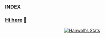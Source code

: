 ### INDEX

### <a href="https://hanwall.github.io/" target="_blank">Hi here</a> 👋
<p align="center">
  <a href="https://github.com/hanwall" class="rich-diff-level-one">
    <img src="https://github-readme-stats.vercel.app/api?username=hanwall&title_color=333&text_color=777" alt="Hanwall's Stats" >
  </a>
</p>
